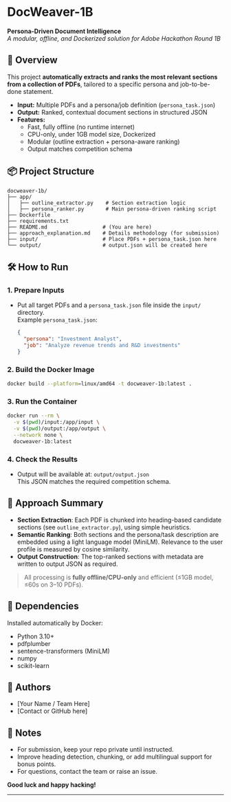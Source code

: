 # DocWeaver-1B

**Persona-Driven Document Intelligence**  
_A modular, offline, and Dockerized solution for Adobe Hackathon Round 1B_

## 🚀 Overview

This project **automatically extracts and ranks the most relevant sections from a collection of PDFs**, tailored to a specific persona and job-to-be-done statement.

- **Input:** Multiple PDFs and a persona/job definition (`persona_task.json`)
- **Output:** Ranked, contextual document sections in structured JSON
- **Features:**
    - Fast, fully offline (no runtime internet)
    - CPU-only, under 1GB model size, Dockerized
    - Modular (outline extraction + persona-aware ranking)
    - Output matches competition schema

## 📦 Project Structure

```
docweaver-1b/
├── app/
│   ├── outline_extractor.py    # Section extraction logic
│   ├── persona_ranker.py       # Main persona-driven ranking script
├── Dockerfile
├── requirements.txt
├── README.md                  # (You are here)
├── approach_explanation.md    # Details methodology (for submission)
├── input/                     # Place PDFs + persona_task.json here
└── output/                    # output.json will be created here
```

## 🛠️ How to Run

### 1. Prepare Inputs
- Put all target PDFs and a `persona_task.json` file inside the `input/` directory.  
  Example `persona_task.json`:
  ```json
  {
    "persona": "Investment Analyst",
    "job": "Analyze revenue trends and R&D investments"
  }
  ```

### 2. Build the Docker Image

```sh
docker build --platform=linux/amd64 -t docweaver-1b:latest .
```

### 3. Run the Container

```sh
docker run --rm \
  -v $(pwd)/input:/app/input \
  -v $(pwd)/output:/app/output \
  --network none \
  docweaver-1b:latest
```

### 4. Check the Results

- Output will be available at: `output/output.json`  
  This JSON matches the required competition schema.

## 🧠 Approach Summary

- **Section Extraction**: Each PDF is chunked into heading-based candidate sections (see `outline_extractor.py`), using simple heuristics.
- **Semantic Ranking**: Both sections and the persona/task description are embedded using a light language model (MiniLM). Relevance to the user profile is measured by cosine similarity.
- **Output Construction**: The top-ranked sections with metadata are written to output JSON as required.

> All processing is **fully offline/CPU-only** and efficient (≤1GB model, ≤60s on 3–10 PDFs).

## 📑 Dependencies

Installed automatically by Docker:
- Python 3.10+
- pdfplumber
- sentence-transformers (MiniLM)
- numpy
- scikit-learn

## 👥 Authors

- [Your Name / Team Here]
- [Contact or GitHub here]

## 📝 Notes

- For submission, keep your repo private until instructed.
- Improve heading detection, chunking, or add multilingual support for bonus points.
- For questions, contact the team or raise an issue.

**Good luck and happy hacking!**

---
